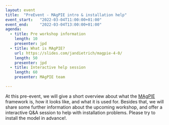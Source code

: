 ```yaml
---
layout: event
title:  "PreEvent - MAgPIE intro & installation help"
event_start:   "2022-03-04T11:00:00+01:00"
event_end:     "2022-03-04T13:00:00+01:00"
agenda:
  - title: Pre workshop information
    length: 10
    presenter: jpd
  - title: What is MAgPIE?
    url: https://slides.com/jandietrich/magpie-4-0/
    length: 50
    presenter: jpd
  - title: Interactive help session
    length: 60
    presenter: MAgPIE team

---
```


At this pre-event, we will give a short overview about what the [MAgPIE](https://github.com/magpiemodel/magpie) framework is, how it looks like, and what it is used for. Besides that, we will share some further information about the upcoming workshop, and offer a interactive Q&A session to help with installation problems. Please try to install the model in advance!.
